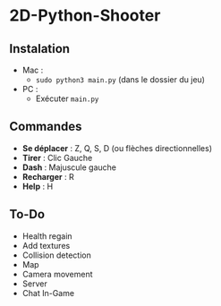 # 2D-Python-Shooter
## Instalation

 - Mac :
	 - `sudo python3 main.py` (dans le dossier du jeu)
- PC :
    - Exécuter `main.py`

## Commandes
- **Se déplacer**  : Z, Q, S, D (ou flèches directionnelles)
- **Tirer** : Clic Gauche
- **Dash** : Majuscule gauche
- **Recharger** : R
- **Help** : H

## To-Do
- Health regain
- Add textures
- Collision detection
- Map
- Camera movement
- Server
- Chat In-Game
